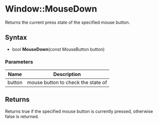 # Window::MouseDown #
Returns the current press state of the specified mouse button.

## Syntax ##
- bool **MouseDown**(const MouseButton button)

### Parameters ###
| Name | Description |
|---|---|
| button | mouse button to check the state of |

## Returns ##
Returns true if the specified mouse button is currently pressed, otherwise false is returned.
